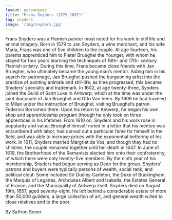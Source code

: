 ```yaml
---
layout: personpage
title: "Frans Snyders (1579-1657)"
tag: snyders
image: '/img/snyders.jpg'
---
```


<p>Frans Snyders was a Flemish painter most noted for his work in still life and animal imagery. Born in 1579 to Jan Snyders, a wine merchant, and his wife Maria, Frans was one of five children to the couple. At age fourteen, his parents apprenticed him to Pieter Brueghel the Younger, with whom he stayed for four years learning the techniques of 16th- and 17th- century Flemish artistry. During this time, Frans became close friends with Jan Brueghel, who ultimately became the young man’s mentor. Aiding him in his search for patronage, Jan Brueghel pushed the burgeoning artist into the practice of painting animals and still-life; as time progressed, this became Snyders’ specialty and trademark. In 1602, at age twenty-three, Synders joined the Guild of Saint Luke in Antwerp, which at the time was under the joint diaconate of Jan Brueghel and Otto Van Veen. By 1609 he had traveled to Milan under the instruction of Brueghel, visiting Brueghel’s patron Federico Borromeo there. Upon his return to Antwerp, he began his own shop and apprenticeship program (though he only took on three apprentices in his lifetime). From 1610 on, Snyders and his work rose in popularity and value; Brueghel himself noted in a letter that his mentee was encumbered with labor, had carved out a particular fame for himself in the field, and was able to increase prices with the exponential bettering of his work. In 1611, Snyders married Margriet de Vos, and though they had no children, the couple remained together until her death in 1647. In June of 1619, the Brotherhood of the Romanists elected him onto their confraternity, of which there were only twenty-five members. By the ninth year of his membership, Snyders had begun serving as Dean for the group. Snyders’ patrons and buyers were typically persons of wealth, social rank, and political clout. Some included Sir Dudley Carleton, the Duke of Buckingham, the Marquis of Leganés, Archdukes Albert and Isabella, the Estates General of France, and the Municipality of Antwerp itself. Snyders died on August 19th, 1657, aged seventy-eight. He left behind a considerable estate of more than 50,000 guilders, a large collection of art, and general wealth willed to close relatives and to the poor.</p>
<p>By Saffron Sener</p>
